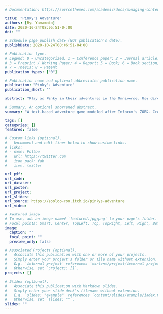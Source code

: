 ```yaml
---
# Documentation: https://sourcethemes.com/academic/docs/managing-content/

title: "Pinky's Adventure"
authors: [Ryu Yamamoto]
date: 2020-10-24T08:06:51-04:00
doi: ""

# Schedule page publish date (NOT publication's date).
publishDate: 2020-10-24T08:06:51-04:00

# Publication type.
# Legend: 0 = Uncategorized; 1 = Conference paper; 2 = Journal article;
# 3 = Preprint / Working Paper; 4 = Report; 5 = Book; 6 = Book section;
# 7 = Thesis; 8 = Patent
publication_types: ["0"]

# Publication name and optional abbreviated publication name.
publication: "Pinky's Adventure"
publication_short: ""

abstract: "Play as Pinky in their adventures in the Omniverse. Use directional commands such as East, West, North, and South. Originally developed for a UCF graduate school course named DIG 6551 Theory and Practice of Interactive Storytelling"

# Summary. An optional shortened abstract.
summary: "A text-based adventure game modeled after Infocom's ZORK. Created for a graduate-level course in Interactive Storytelling"

tags: []
categories: []
featured: false

# Custom links (optional).
#   Uncomment and edit lines below to show custom links.
# links:
# - name: Follow
#   url: https://twitter.com
#   icon_pack: fab
#   icon: twitter

url_pdf:
url_code:
url_dataset:
url_poster:
url_project:
url_slides:
url_source: https://sooloo-roo.itch.io/pinkys-adventure
url_video:

# Featured image
# To use, add an image named `featured.jpg/png` to your page's folder. 
# Focal points: Smart, Center, TopLeft, Top, TopRight, Left, Right, BottomLeft, Bottom, BottomRight.
image:
  caption: ""
  focal_point: ""
  preview_only: false

# Associated Projects (optional).
#   Associate this publication with one or more of your projects.
#   Simply enter your project's folder or file name without extension.
#   E.g. `internal-project` references `content/project/internal-project/index.md`.
#   Otherwise, set `projects: []`.
projects: []

# Slides (optional).
#   Associate this publication with Markdown slides.
#   Simply enter your slide deck's filename without extension.
#   E.g. `slides: "example"` references `content/slides/example/index.md`.
#   Otherwise, set `slides: ""`.
slides: ""
---
```

